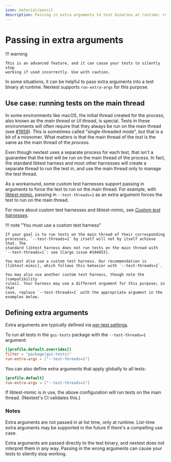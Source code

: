 ```yaml
---
icon: material/pencil
description: Passing in extra arguments to test binaries at runtime: running tests on the main thread of a process.
---
```


# Passing in extra arguments

<!-- md:version 0.9.86 -->

!!! warning

    This is an advanced feature, and it can cause your tests to silently stop
    working if used incorrectly. Use with caution.

In some situations, it can be helpful to pass extra arguments into a test binary
at runtime. Nextest supports `run-extra-args` for this purpose.

## Use case: running tests on the main thread

In some environments like macOS, the initial thread created for the process,
also known as the _main thread_ or _UI thread_, is special. Tests in these
environments will often require that they always be run on the main thread (see
[#1959]). This is sometimes called "single-threaded mode", but that is a bit of
a misnomer. What matters is that the main thread of the _test_ is the same as
the main thread of the _process_.

Even though nextest uses a separate process for each test, that isn't a
guarantee that the test will be run on the main thread of the process. In fact,
the standard libtest harness and most other harnesses will create a separate
thread to run the test in, and use the main thread only to manage the test
thread.

As a workaround, some custom test harnesses support passing in arguments to
force the test to run on the main thread. For example, with [libtest-mimic],
passing in `--test-threads=1` as an extra argument forces the test to run on the
main thread.

For more about custom test harnesses and libtest-mimic, see [*Custom test
harnesses*](../design/custom-test-harnesses.md).

!!! note "You must use a custom test harness"

    If your goal is to run tests on the main thread of their corresponding
    processes, `--test-threads=1` by itself will not by itself achieve that. The
    standard libtest harness does not run tests on the main thread with
    `--test-threads=1`: see [Cargo issue #104053].

    You must also use a custom test harness. Our recommendation is
    [libtest-mimic], which follows this behavior with `--test-threads=1`.

    You may also use another custom test harness, though note the [compatibility
    rules]. Your harness may use a different argument for this purpose; in that
    case, replace `--test-threads=1` with the appropriate argument in the
    examples below.

[#1959]: https://github.com/nextest-rs/nextest/discussions/1959
[Cargo issue #104053]: https://github.com/rust-lang/rust/issues/104053
[libtest-mimic]: https://github.com/LukasKalbertodt/libtest-mimic
[compatibility rules]: ../design/custom-test-harnesses.md#manually-implementing-a-test-harness

## Defining extra arguments

Extra arguments are typically defined via [per-test
settings](per-test-overrides.md).


To run all tests in the `gui-tests` package with the `--test-threads=1`
argument:

```toml title="Extra arguments in <code>.config/nextest.toml</code>"
[[profile.default.overrides]]
filter = "package(gui-tests)"
run-extra-args = ["--test-threads=1"]
```

You can also define extra arguments that apply globally to all tests:

```toml
[profile.default]
run-extra-args = ["--test-threads=1"]
```

If libtest-mimic is in use, the above configuration will run tests on the main
thread. (Nextest's CI validates this.)

### Notes

Extra arguments are not passed in at list time, only at runtime. List-time extra
arguments may be supported in the future if there's a compelling use case.

Extra arguments are passed directly to the test binary, and nextest does not
interpret them in any way. Passing in the wrong arguments can cause your tests
to silently stop working.
